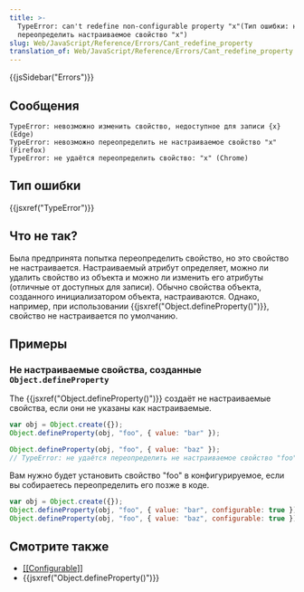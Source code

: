 ```yaml
---
title: >-
  TypeError: can't redefine non-configurable property "x"(Тип ошибки: не удаётся
  переопределить настраиваемое свойство "x")
slug: Web/JavaScript/Reference/Errors/Cant_redefine_property
translation_of: Web/JavaScript/Reference/Errors/Cant_redefine_property
---
```


{{jsSidebar("Errors")}}

## Сообщения

```
TypeError: невозможно изменить свойство, недоступное для записи {x} (Edge)
TypeError: невозможно переопределить не настраиваемое свойство "x" (Firefox)
TypeError: не удаётся переопределить свойство: "x" (Chrome)
```

## Тип ошибки

{{jsxref("TypeError")}}

## Что не так?

Была предпринята попытка переопределить свойство, но это свойство не настраивается. Настраиваемый атрибут определяет, можно ли удалить свойство из объекта и можно ли изменить его атрибуты (отличные от доступных для записи). Обычно свойства объекта, созданного инициализатором объекта, настраиваются. Однако, например, при использовании {{jsxref("Object.defineProperty()")}}, свойство не настраивается по умолчанию.

## Примеры

### Не настраиваемые свойства, созданные `Object.defineProperty`

The {{jsxref("Object.defineProperty()")}} создаёт не настраиваемые свойства, если они не указаны как настраиваемые.

```js example-bad
var obj = Object.create({});
Object.defineProperty(obj, "foo", { value: "bar" });

Object.defineProperty(obj, "foo", { value: "baz" });
// TypeError: не удаётся переопределить не настраиваемое свойство "foo"
```

Вам нужно будет установить свойство "foo" в конфигурируемое, если вы собираетесь переопределить его позже в коде.

```js example-good
var obj = Object.create({});
Object.defineProperty(obj, "foo", { value: "bar", configurable: true });
Object.defineProperty(obj, "foo", { value: "baz", configurable: true });
```

## Смотрите также

- [\[\[Configurable\]\]](/ru/docs/Web/JavaScript/Data_structures#Properties)
- {{jsxref("Object.defineProperty()")}}

